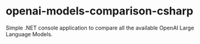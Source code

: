 # openai-models-comparison-csharp
Simple .NET console application to compare all the available OpenAI Large Language Models.
